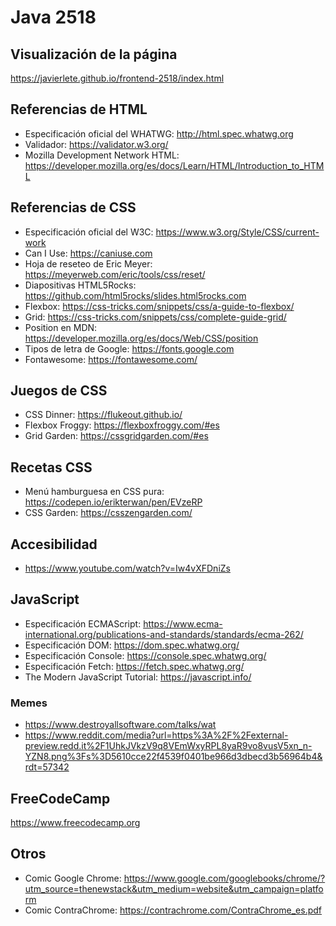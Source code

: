 # Java 2518

## Visualización de la página

https://javierlete.github.io/frontend-2518/index.html

## Referencias de HTML

* Especificación oficial del WHATWG: http://html.spec.whatwg.org
* Validador: https://validator.w3.org/
* Mozilla Development Network HTML: https://developer.mozilla.org/es/docs/Learn/HTML/Introduction_to_HTML

## Referencias de CSS

* Especificación oficial del W3C: https://www.w3.org/Style/CSS/current-work
* Can I Use:  https://caniuse.com
* Hoja de reseteo de Eric Meyer: https://meyerweb.com/eric/tools/css/reset/
* Diapositivas HTML5Rocks: https://github.com/html5rocks/slides.html5rocks.com
* Flexbox: https://css-tricks.com/snippets/css/a-guide-to-flexbox/
* Grid: https://css-tricks.com/snippets/css/complete-guide-grid/
* Position en MDN: https://developer.mozilla.org/es/docs/Web/CSS/position
* Tipos de letra de Google: https://fonts.google.com
* Fontawesome: https://fontawesome.com/

## Juegos de CSS

* CSS Dinner: https://flukeout.github.io/
* Flexbox Froggy: https://flexboxfroggy.com/#es
* Grid Garden: https://cssgridgarden.com/#es

## Recetas CSS

* Menú hamburguesa en CSS pura: https://codepen.io/erikterwan/pen/EVzeRP
* CSS Garden: https://csszengarden.com/

## Accesibilidad

* https://www.youtube.com/watch?v=Iw4vXFDniZs

## JavaScript

* Especificación ECMAScript: https://www.ecma-international.org/publications-and-standards/standards/ecma-262/
* Especificación DOM: https://dom.spec.whatwg.org/
* Especificación Console: https://console.spec.whatwg.org/
* Especificación Fetch: https://fetch.spec.whatwg.org/
* The Modern JavaScript Tutorial: https://javascript.info/

### Memes

* https://www.destroyallsoftware.com/talks/wat
* https://www.reddit.com/media?url=https%3A%2F%2Fexternal-preview.redd.it%2F1UhkJVkzV9q8VEmWxyRPL8yaR9vo8vusV5xn_n-YZN8.png%3Fs%3D5610cce22f4539f0401be966d3dbecd3b56964b4&rdt=57342

## FreeCodeCamp

https://www.freecodecamp.org

## Otros

* Comic Google Chrome: https://www.google.com/googlebooks/chrome/?utm_source=thenewstack&utm_medium=website&utm_campaign=platform
* Comic ContraChrome: https://contrachrome.com/ContraChrome_es.pdf
